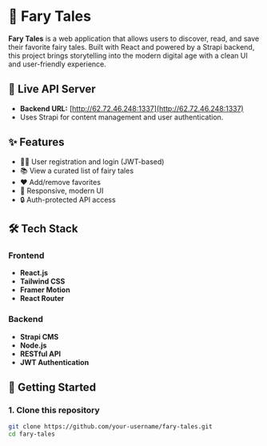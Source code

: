 # 🌟 Fary Tales

**Fary Tales** is a web application that allows users to discover, read, and save their favorite fairy tales. Built with React and powered by a Strapi backend, this project brings storytelling into the modern digital age with a clean UI and user-friendly experience.

## 🔐 Live API Server

- **Backend URL:** [http://62.72.46.248:1337](http://62.72.46.248:1337)
- Uses Strapi for content management and user authentication.

## ✨ Features

- 🧑‍💼 User registration and login (JWT-based)
- 📚 View a curated list of fairy tales
- ❤️ Add/remove favorites
- 🎨 Responsive, modern UI
- 🔒 Auth-protected API access

## 🛠 Tech Stack

### Frontend
- **React.js**
- **Tailwind CSS**
- **Framer Motion**
- **React Router**

### Backend
- **Strapi CMS**
- **Node.js**
- **RESTful API**
- **JWT Authentication**

## 🚀 Getting Started

### 1. Clone this repository

```bash
git clone https://github.com/your-username/fary-tales.git
cd fary-tales
